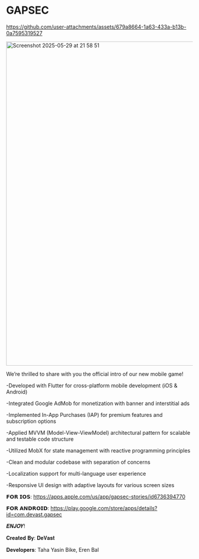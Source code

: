 # GAPSEC


https://github.com/user-attachments/assets/679a8664-1a63-433a-b13b-0a7595319527



<img width="872" alt="Screenshot 2025-05-29 at 21 58 51" src="https://github.com/user-attachments/assets/d43cc636-c0e2-436c-8c7a-b5ed8f9858c8" />


We’re thrilled to share with you the official intro of our new mobile game!

-Developed with Flutter for cross-platform mobile development (iOS & Android)

-Integrated Google AdMob for monetization with banner and interstitial ads

-Implemented In-App Purchases (IAP) for premium features and subscription options

-Applied MVVM (Model-View-ViewModel) architectural pattern for scalable and testable code structure

-Utilized MobX for state management with reactive programming principles

-Clean and modular codebase with separation of concerns

-Localization support for multi-language user experience

-Responsive UI design with adaptive layouts for various screen sizes

𝗙𝗢𝗥 𝗜𝗢𝗦: https://apps.apple.com/us/app/gapsec-stories/id6736394770

𝗙𝗢𝗥 𝗔𝗡𝗗𝗥𝗢𝗜𝗗: https://play.google.com/store/apps/details?id=com.devast.gapsec

𝑬𝑵𝑱𝑶𝒀!

𝐂𝐫𝐞𝐚𝐭𝐞𝐝 𝐁𝐲: 𝐃𝐞𝐕𝐚𝐬𝐭

𝐃𝐞𝐯𝐞𝐥𝐨𝐩𝐞𝐫𝐬: Taha Yasin Bike, Eren Bal
